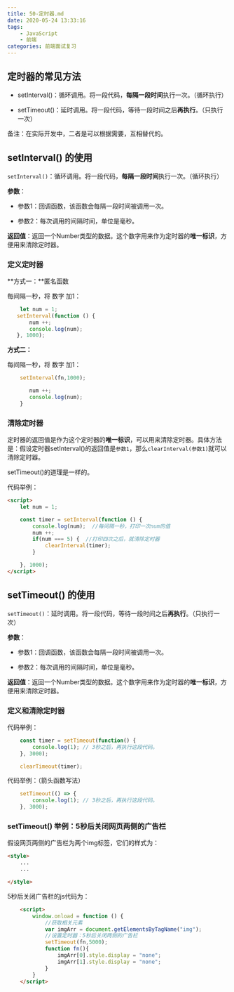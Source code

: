 ```yaml
---
title: 50-定时器.md
date: 2020-05-24 13:33:16
tags: 
    - JavaScript
    - 前端
categories: 前端面试复习
---
```


## 定时器的常见方法

- setInterval()：循环调用。将一段代码，**每隔一段时间**执行一次。（循环执行）

- setTimeout()：延时调用。将一段代码，等待一段时间之后**再执行**。（只执行一次）

备注：在实际开发中，二者是可以根据需要，互相替代的。

## setInterval() 的使用

`setInterval()`：循环调用。将一段代码，**每隔一段时间**执行一次。（循环执行）

**参数**：

- 参数1：回调函数，该函数会每隔一段时间被调用一次。

- 参数2：每次调用的间隔时间，单位是毫秒。

**返回值**：返回一个Number类型的数据。这个数字用来作为定时器的**唯一标识**，方便用来清除定时器。

### 定义定时器

**方式一：**匿名函数

每间隔一秒，将 数字 加1：

```javascript
    let num = 1;
   setInterval(function () {
       num ++;
       console.log(num);
   }, 1000);
```

**方式二：**

每间隔一秒，将 数字 加1：

```javascript
    setInterval(fn,1000);

       num ++;
       console.log(num);
    }

```

### 清除定时器

定时器的返回值是作为这个定时器的**唯一标识**，可以用来清除定时器。具体方法是：假设定时器setInterval()的返回值是`参数1`，那么`clearInterval(参数1)`就可以清除定时器。

setTimeout()的道理是一样的。

代码举例：

```html
<script>
    let num = 1;

    const timer = setInterval(function () {
        console.log(num);  //每间隔一秒，打印一次num的值
        num ++;
        if(num === 5) {  //打印四次之后，就清除定时器
            clearInterval(timer);
        }

    }, 1000);
</script>

```

## setTimeout() 的使用

`setTimeout()`：延时调用。将一段代码，等待一段时间之后**再执行**。（只执行一次）

**参数**：

- 参数1：回调函数，该函数会每隔一段时间被调用一次。

- 参数2：每次调用的间隔时间，单位是毫秒。

**返回值**：返回一个Number类型的数据。这个数字用来作为定时器的**唯一标识**，方便用来清除定时器。

### 定义和清除定时器

代码举例：

```javascript
    const timer = setTimeout(function() {
        console.log(1); // 3秒之后，再执行这段代码。
    }, 3000);

    clearTimeout(timer);

```

代码举例：（箭头函数写法）

```javascript
    setTimeout(() => {
        console.log(1); // 3秒之后，再执行这段代码。
    }, 3000);
```


### setTimeout() 举例：5秒后关闭网页两侧的广告栏

假设网页两侧的广告栏为两个img标签，它们的样式为：


```html
<style>
    ...
    ...

</style>

```

5秒后关闭广告栏的js代码为：

```html
    <script>
        window.onload = function () {
            //获取相关元素
            var imgArr = document.getElementsByTagName("img");
            //设置定时器：5秒后关闭两侧的广告栏
            setTimeout(fn,5000);
            function fn(){
                imgArr[0].style.display = "none";
                imgArr[1].style.display = "none";
            }
        }
    </script>
```


